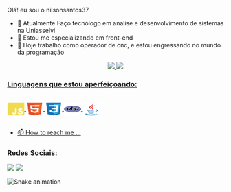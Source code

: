  Olá! eu sou o nilsonsantos37
- 👀 Atualmente Faço tecnólogo em analise e desenvolvimento de sistemas na Uniasselvi
- 🌱 Estou me especializando em front-end
- 🥇 Hoje trabalho como operador de cnc, e estou engressando no mundo da programação


<div align="center">
  <a href="https://github.com/nilsonsantos37">
  <img height="180em" src="https://github-readme-stats.vercel.app/api?username=nilsonsantos37&show_icons=true&theme=github_dark&include_all_commits=true&count_private=true"/>
  <img height="180em" src="https://github-readme-stats.vercel.app/api/top-langs/?username=nilsonsantos37&layout=compact&langs_count=7&theme=github_dark"/>
</div>
  
<h3 align="left">Linguagens que estou aperfeiçoando: </h3>

  <div style="display: inline_block"><br>
  <img align="center" alt="Nilson-Js" height="30" width="40" src="https://raw.githubusercontent.com/devicons/devicon/master/icons/javascript/javascript-plain.svg">
  <img align="center" alt="Nilson-HTML" height="30" width="40" src="https://raw.githubusercontent.com/devicons/devicon/master/icons/html5/html5-original.svg">
  <img align="center" alt="Nilson-CSS" height="30" width="40" src="https://raw.githubusercontent.com/devicons/devicon/master/icons/css3/css3-original.svg">
  <img align="center" alt="Nilson-PHP" height="30" width="40" src="https://raw.githubusercontent.com/devicons/devicon/master/icons/php/php-original.svg">
   <img align="center" alt="Nilson-JAVA" height="30" width="40" src="https://raw.githubusercontent.com/devicons/devicon/master/icons/java/java-original.svg">

</div>
  
   ##
  
  <div> 
 
- 📫 How to reach me ...
<h3 align="left">Redes Sociais: </h3>

 <a href="https://discord.com/Nison dos Santos" target="_blank"><img src="https://img.shields.io/badge/Discord-7289DA?style=for-the-badge&logo=discord&logoColor=white" target="_blank"></a> 
 <a href="https://www.linkedin.com/in/nilson-dos-santos" target="_blank"><img src="https://img.shields.io/badge/-LinkedIn-%230077B5?style=for-the-badge&logo=linkedin&logoColor=white" target="_blank"></a> 
 
  ![Snake animation](https://github.com/nilsonsantos37/nilsonsantos37/blob/output/github-contribution-grid-snake.svg)
 
</div>
